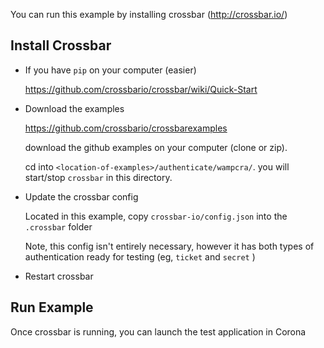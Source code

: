 You can run this example by installing crossbar (http://crossbar.io/)


## Install Crossbar ##

* If you have `pip` on your computer (easier)

  https://github.com/crossbario/crossbar/wiki/Quick-Start

* Download the examples

  https://github.com/crossbario/crossbarexamples

  download the github examples on your computer (clone or zip).

  cd into `<location-of-examples>/authenticate/wampcra/`. you will start/stop `crossbar` in this directory.

* Update the crossbar config

  Located in this example, copy `crossbar-io/config.json` into the `.crossbar` folder

  Note, this config isn't entirely necessary, however it has both types of authentication ready for testing (eg, `ticket` and `secret` )

* Restart crossbar


## Run Example ##

Once crossbar is running, you can launch the test application in Corona
